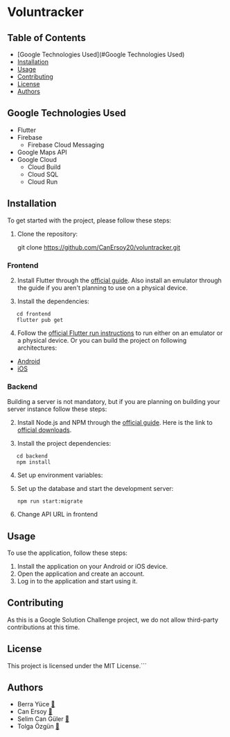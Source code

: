 # Voluntracker



## Table of Contents

- [Google Technologies Used](#Google Technologies Used)
- [Installation](#installation)
- [Usage](#usage)
- [Contributing](#contributing)
- [License](#license)
- [Authors](#authors)

## Google Technologies Used

- Flutter
- Firebase
  - Firebase Cloud Messaging
- Google Maps API
- Google Cloud
  - Cloud Build
  - Cloud SQL
  - Cloud Run

## Installation

To get started with the project, please follow these steps:

1. Clone the repository:

   git clone https://github.com/CanErsoy20/voluntracker.git

### Frontend

2. Install Flutter through the [official guide](https://docs.flutter.dev/get-started/install). Also install an emulator through the guide if you aren't planning to use on a physical device.

3. Install the dependencies:

```
   cd frontend
   flutter pub get
```

4. Follow the [official Flutter run instructions]() to run either on an emulator or a physical device. 
Or you can build the project on following architectures:

- [Android](https://docs.flutter.dev/deployment/android)
- [iOS](https://docs.flutter.dev/deployment/ios)

### Backend

Building a server is not mandatory, but if you are planning on building your server instance follow these steps:

2. Install Node.js and NPM through the [official guide](https://docs.npmjs.com/downloading-and-installing-node-js-and-npm). Here is the link to [official downloads](https://nodejs.org/en/download).

3. Install the project dependencies:
```
   cd backend
   npm install
```

4. Set up environment variables:



5. Set up the database and start the development server:

   ```npm run start:migrate```

6. Change API URL in frontend

## Usage

To use the application, follow these steps:

1. Install the application on your Android or iOS device.
2. Open the application and create an account.
3. Log in to the application and start using it.

## Contributing

As this is a Google Solution Challenge project, we do not allow third-party contributions at this time.

## License

This project is licensed under the MIT License.```

## Authors

- Berra Yüce [📧](berrayuce@gmail.com)
- Can Ersoy [📧](canersoy2002@gmail.com)
- Selim Can Güler [📧](mailto:cs.selim.guler@gmail.com)
- Tolga Özgün [📧](mailto:tolgaozgunn@gmail.com)
